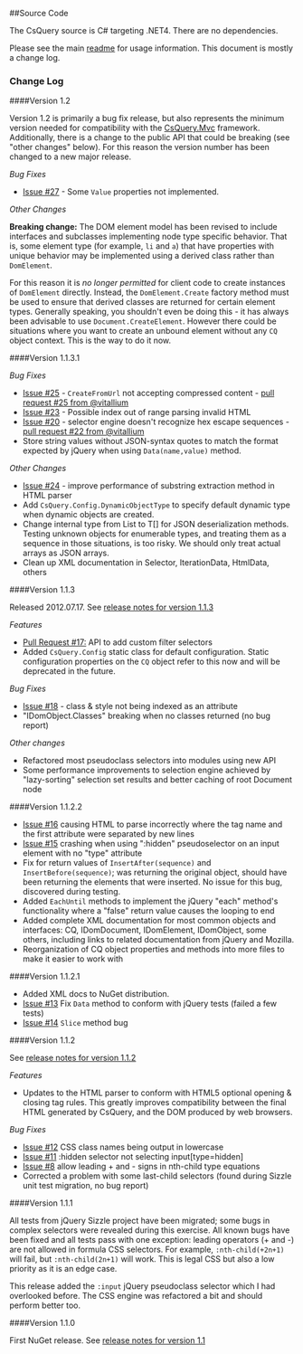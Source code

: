 ##Source Code

The CsQuery source is C# targeting .NET4. There are no dependencies. 

Please see the main [readme](https://github.com/jamietre/CsQuery/blob/master/README.md) for usage information. This document is mostly a change log.

### Change Log

####Version 1.2

Version 1.2 is primarily a bug fix release, but also represents the minimum version needed for compatibility with the [CsQuery.Mvc](https://github.com/jamietre/CsQuery/tree/master/source/CsQuery.Mvc) framework. Additionally, there is a change to the public API that could be breaking (see "other changes" below). For this reason the version number has been changed to a new major release.

*Bug Fixes*

- [Issue #27](https://github.com/jamietre/CsQuery/issues/27) - Some `Value` properties not implemented.

*Other Changes*

**Breaking change:** The DOM element model has been revised to include interfaces and subclasses implementing node type specific behavior. That is, some element type (for example, `li` and `a`) that have properties with unique behavior may be implemented using a derived class rather than `DomElement`. 

For this reason it is *no longer permitted* for client code to create instances of `DomElement` directly. Instead, the `DomElement.Create` factory method must be used to ensure that derived classes are returned for certain element types. Generally speaking, you shouldn't even be doing this - it has always been advisable to use `Document.CreateElement`. However there could be situations where you want to create an unbound element without any `CQ` object context. This is the way to do it now.


####Version 1.1.3.1

*Bug Fixes*

- [Issue #25](https://github.com/jamietre/CsQuery/issues/25) - `CreateFromUrl` not accepting compressed content - [pull request #25 from @vitallium](https://github.com/jamietre/CsQuery/pull/26)
- [Issue #23](https://github.com/jamietre/CsQuery/issues/23) - Possible index out of range parsing invalid HTML
- [Issue #20](https://github.com/jamietre/CsQuery/issues/20) - selector engine doesn't recognize hex escape sequences - [pull request #22 from @vitallium](https://github.com/jamietre/CsQuery/pull/22)
- Store string values without JSON-syntax quotes to match the format expected by jQuery when using `Data(name,value)` method. 

*Other Changes*

- [Issue #24](https://github.com/jamietre/CsQuery/issues/24) - improve performance of substring extraction method in HTML parser
- Add `CsQuery.Config.DynamicObjectType` to specify default dynamic type when dynamic objects are created.
- Change internal type from List<T> to T[] for JSON deserialization methods. Testing unknown objects for enumerable types, and treating them as a sequence in those situations, is too risky. We should only treat actual arrays as JSON arrays.
- Clean up XML documentation in Selector, IterationData, HtmlData, others

####Version 1.1.3

Released 2012.07.17. See [release notes for version 1.1.3](http://blog.outsharked.com/2012/07/csquery-113-released.html)

*Features*

- [Pull Request #17:](https://github.com/jamietre/CsQuery/pull/17) API to add custom filter selectors
- Added `CsQuery.Config` static class for default configuration. Static configuration properties on the `CQ` object refer to this now and will be deprecated in the future.

*Bug Fixes*

- [Issue #18](https://github.com/jamietre/CsQuery/issues/18) - class & style not being indexed as an attribute
- "IDomObject.Classes" breaking when no classes returned (no bug report)

*Other changes*

- Refactored most pseudoclass selectors into modules using new API
- Some performance improvements to selection engine achieved by "lazy-sorting" selection set results and better caching of root Document node

####Version 1.1.2.2

- [Issue #16](https://github.com/jamietre/CsQuery/issues/16) causing HTML to parse incorrectly where the tag name and the first attribute were separated by new lines
- [Issue #15](https://github.com/jamietre/CsQuery/issues/15) crashing when using ":hidden" pseudoselector on an input element with no "type" attribute
- Fix for return values of `InsertAfter(sequence)` and `InsertBefore(sequence)`; was returning the original object, should have been returning the elements that were inserted. No issue for this bug, discovered during testing.
- Added `EachUntil` methods to implement the jQuery "each" method's functionality where a "false" return value causes the looping to end
- Added complete XML documentation for most common objects and interfaces: CQ, IDomDocument, IDomElement, IDomObject, some others, including links to related documentation from jQuery and Mozilla.
- Reorganization of CQ object properties and methods into more files to make it easier to work with


####Version 1.1.2.1

- Added XML docs to NuGet distribution.
- [Issue #13](https://github.com/jamietre/CsQuery/pull/13) Fix `Data` method to conform with jQuery tests (failed a few tests)
- [Issue #14](https://github.com/jamietre/CsQuery/issues/14) `Slice` method bug

####Version 1.1.2

See [release notes for version 1.1.2](http://blog.outsharked.com/2012/06/csquery-112-released.html)

*Features*

- Updates to the HTML parser to conform with HTML5 optional opening & closing tag rules. This greatly improves compatibility between the final HTML generated by CsQuery, and the DOM produced by web browsers. 

*Bug Fixes*

* [Issue #12](https://github.com/jamietre/CsQuery/issues/12) CSS class names being output in lowercase
* [Issue #11](https://github.com/jamietre/CsQuery/issues/11) :hidden selector not selecting input[type=hidden]
* [Issue #8](https://github.com/jamietre/CsQuery/issues/8) allow leading + and - signs in nth-child type equations
* Corrected a problem with some last-child selectors (found during Sizzle unit test migration, no bug report)

####Version 1.1.1

All tests from jQuery Sizzle project have been migrated; some bugs in complex selectors were revealed during this exercise. All known bugs have been fixed and all tests pass with one exception: leading operators (+ and -) are not allowed in formula CSS selectors. For example, `:nth-child(+2n+1)` will fail, but `:nth-child(2n+1)` will work. This is legal CSS but also a low priority as it is an edge case.

This release added the `:input` jQuery pseudoclass selector which I had overlooked before. The CSS engine was refactored a bit and should perform better too.

####Version 1.1.0

First NuGet release. See [release notes for version 1.1](http://blog.outsharked.com/2012/06/csquery-11-released-and-available-on.html)